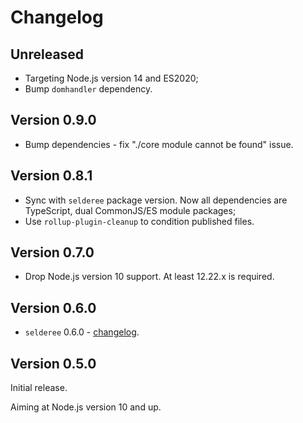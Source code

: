 # Changelog

## Unreleased

* Targeting Node.js version 14 and ES2020;
* Bump `domhandler` dependency.

## Version 0.9.0

* Bump dependencies - fix "./core module cannot be found" issue.

## Version 0.8.1

* Sync with `selderee` package version. Now all dependencies are TypeScript, dual CommonJS/ES module packages;
* Use `rollup-plugin-cleanup` to condition published files.

## Version 0.7.0

* Drop Node.js version 10 support. At least 12.22.x is required.

## Version 0.6.0

* `selderee` 0.6.0 - [changelog](https://github.com/mxxii/selderee/blob/main/packages/selderee/CHANGELOG.md).

## Version 0.5.0

Initial release.

Aiming at Node.js version 10 and up.
